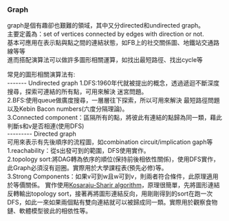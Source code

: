 ### Graph  
graph是個有趣卻也艱難的領域，其中又分directed和undirected graph。   
主要定義為：set of vertices connected by edges with direction or not.  
基本可應用在表示點與點之間的連結狀態，如FB上的社交關係圖、地鐵站交通路線等等    
進而搭配演算法可以做許多圖形相關運算，如找出最短路徑、找出cycle等  

常見的圖形相關演算法有:  
------- Undirected graph 
1.DFS:1960年代就被提出的概念，透過遞迴不斷深度搜尋，探索可連結的所有點，可用來解決 迷宮問題。    
2.BFS:使用queue做廣度搜尋，一層層往下探索，所以可用來解決 最短路徑問題以及Kebin Bacon numbers(六度分隔理論)。  
3.Connected component：區隔所有的點，將彼此有連結的點歸為同一類，藉此判斷s和v是否相連(使用DFS)  
--------- Directed graph   
可用來表示有先後順序的流程圖，如combination circuit/implication gaph等  
1.reachability：從s出發可到的範圍，DFS使用實作。  
2.topology sort:將DAG轉為依序的順位(保持前後相依性關係)，使用DFS實作，此Graph必須沒有迴圈。實際用於大學課程表(預先必修)等。    
3.Strong Components：如果v可到w且w可到v，則兩者符合條件，此原理適用於等價關係。
實作使用[Kosaraju-Sharir algorithm](https://en.wikipedia.org/wiki/Kosaraju%27s_algorithm)，原理很簡單，先將圖形連結反轉輸出topology sort，接著再將圖形連結反向，用剛剛得到的sort在跑一次DFS，如此一來如果兩個點有雙向連結就可以被歸成同一類。實際用於觀察食物鏈、軟體模型彼此的相依性等。  
